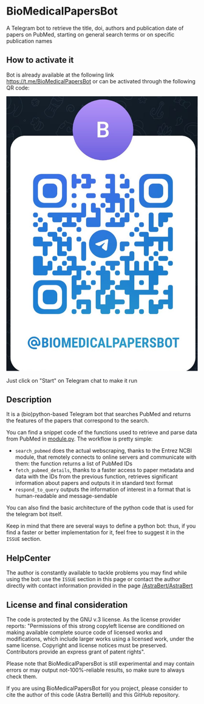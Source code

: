 # BioMedicalPapersBot
A Telegram bot to retrieve the title, doi, authors and publication date of papers on PubMed, starting on general search terms or on specific publication names

## How to activate it
Bot is already available at the following link https://t.me/BioMedicalPapersBot or can be activated through the following QR code:

![QR_code](./qr_code_bot.jpg)

Just click on "Start" on Telegram chat to make it run

## Description
It is a (bio)python-based Telegram bot that searches PubMed and returns the features of the papers that correspond to the search. 

You can find a snippet code of the functions used to retrieve and parse data from PubMed in [module.py](./scripts/module.py). The workflow is pretty simple:

- `search_pubmed` does the actual webscraping, thanks to the Entrez NCBI module, that remotely connects to online servers and communicate with them: the function returns a list of PubMed IDs
- `fetch_pubmed_details`, thanks to a faster access to paper metadata and data with the IDs from the previous function, retrieves significant information about papers and outputs it in standard text format
- `respond_to_query` outputs the information of interest in a format that is human-readable and message-sendable

You can also find the basic architecture of the python code that is used for the telegram bot itself. 

Keep in mind that there are several ways to define a python bot: thus, if you find a faster or better implementation for it, feel free to suggest it in the `ISSUE` section.

## HelpCenter
The author is constantly available to tackle problems you may find while using the bot: use the `ISSUE` section in this page or contact the author directly with contact information provided in the page [/AstraBert/AstraBert](https://github.com/AstraBert/AstraBert)

## License and final consideration
The code is protected by the GNU v.3 license. As the license provider reports: "Permissions of this strong copyleft license are conditioned on making available complete source code of licensed works and modifications, which include larger works using a licensed work, under the same license. Copyright and license notices must be preserved. Contributors provide an express grant of patent rights".

Please note that BioMedicalPapersBot is still experimental and may contain errors or may output not-100%-reliable results, so make sure to always check them.

If you are using BioMedicalPapersBot for you project, please consider to cite the author of this code (Astra Bertelli) and this GitHub repository.

